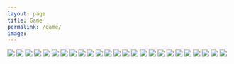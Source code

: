 ```yaml
---
layout: page
title: Game
permalink: /game/
image: 
---
```


![]({{site.baseurl}}\images\somagic_1.jpg)
![]({{site.baseurl}}\images\somagic_2.jpg)
![]({{site.baseurl}}\images\somagic_3.jpg)
![]({{site.baseurl}}\images\somagic_4.jpg)
![]({{site.baseurl}}\images\somagic_5.jpg)
![]({{site.baseurl}}\images\somagic_6.jpg)
![]({{site.baseurl}}\images\somagic_7.jpg)
![]({{site.baseurl}}\images\somagic_8.jpg)
![]({{site.baseurl}}\images\somagic_9.jpg)
![]({{site.baseurl}}\images\chronus_1.jpg)
![]({{site.baseurl}}\images\chronus_2.jpg)
![]({{site.baseurl}}\images\chronus_3.jpg)
![]({{site.baseurl}}\images\chronus_4.jpg)
![]({{site.baseurl}}\images\chronus_5.jpg)
![]({{site.baseurl}}\images\chronus_6.jpg)
![]({{site.baseurl}}\images\chronus_7.jpg)
![]({{site.baseurl}}\images\chronus_8.jpg)
![]({{site.baseurl}}\images\chronus_9.jpg)
![]({{site.baseurl}}\images\chronus_10.jpg)
![]({{site.baseurl}}\images\statement.jpg)
![]({{site.baseurl}}\images\others_1.jpg)
![]({{site.baseurl}}\images\others_2.jpg)
![]({{site.baseurl}}\images\others_3.jpg)
![]({{site.baseurl}}\images\others_4.jpg)
![]({{site.baseurl}}\images\others_5.jpg)
